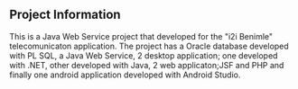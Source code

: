 <h2> Project Information </h2>

This is a Java Web Service project that developed for the "i2i Benimle" telecomunicaton application. 
The project has a Oracle database developed with PL SQL, a Java Web Service, 2 desktop application; one developed with .NET, other developed with Java, 2 web applicaton;JSF and PHP and finally one android application developed with Android Studio.
